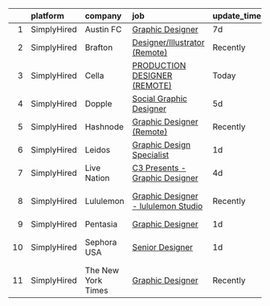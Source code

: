 

|    | platform    | company            | job                                                                                                                                              | update_time   | location           |
|---:|:------------|:-------------------|:-------------------------------------------------------------------------------------------------------------------------------------------------|:--------------|:-------------------|
|  1 | SimplyHired | Austin FC          | [Graphic Designer](https://www.simplyhired.com/job/BuaXe1mLbgDMjskQNoTU-AWw6T_IAW0EhP362ed1nOKm1QrXcWnbLw?q=graphic+designer)                    | 7d            | Austin, TX         |
|  2 | SimplyHired | Brafton            | [Designer/Illustrator (Remote)](https://www.simplyhired.com/job/shrfM2S2_9v6I0AQP-nbgRyw1PpmX_kdpR6ayxyxcP3h7Vz0Y3UbaA?q=graphic+designer)       | Recently      | Remote             |
|  3 | SimplyHired | Cella              | [PRODUCTION DESIGNER (REMOTE)](https://www.simplyhired.com/job/jphCQTBZ3XUNnrEbnNGlePiM-sZU_vHFRC7yadwCus4q2uLi3XX4UA?q=graphic+designer)        | Today         | Remote             |
|  4 | SimplyHired | Dopple             | [Social Graphic Designer](https://www.simplyhired.com/job/9B5EUnQLlZPGc0CzwyjJ691uXBiKCgm_E0VA4X_Vj7udj76wu7ERUA?q=graphic+designer)             | 5d            | New York, NY       |
|  5 | SimplyHired | Hashnode           | [Graphic Designer (Remote)](https://www.simplyhired.com/job/LL0zmgqGwTd9G97exXAaHdLk4iAsRYx4EkzsDIpypDKwJymP42iSdA?q=graphic+designer)           | Recently      | Remote             |
|  6 | SimplyHired | Leidos             | [Graphic Design Specialist](https://www.simplyhired.com/job/36uMc_8u-kbz9Z2kx6dx9K35jmRyqWojpKPBBRTKUE53UilAHqnMJA?q=graphic+designer)           | 1d            | Remote +1 location |
|  7 | SimplyHired | Live Nation        | [C3 Presents - Graphic Designer](https://www.simplyhired.com/job/7e1CsqgdA3qV72EMf-MlZF75hOj6cNNVRV1KoSDuL1E5aidPkT8zAQ?q=graphic+designer)      | 4d            | Austin, TX         |
|  8 | SimplyHired | Lululemon          | [Graphic Designer - lululemon Studio](https://www.simplyhired.com/job/QDdfRHQk7NB_eWzrljh_CpiepmhalH6J8nyLgMbAH_xZXknAOLCCwA?q=graphic+designer) | Recently      | Los Angeles, CA    |
|  9 | SimplyHired | Pentasia           | [Graphic Designer](https://www.simplyhired.com/job/UDONYa5Aa9HqIgqXd29ytnAdiZTIgGmjBhMIOuex3m15XmSSiV1RQA?q=graphic+designer)                    | 1d            | Remote             |
| 10 | SimplyHired | Sephora USA        | [Senior Designer](https://www.simplyhired.com/job/RAnXB8s82HAC5o8esF-_TZVjSAXAwFd3Ik8UM2WKeHAX3Zi10gAgNw?q=graphic+designer)                     | 1d            | San Francisco, CA  |
| 11 | SimplyHired | The New York Times | [Graphic Designer](https://www.simplyhired.com/job/JuQXK84id870TjAst_-M2lNv1rGI50tIVpICBI--gCVbLWopq7EYJw?q=graphic+designer)                    | Recently      | New York, NY       |
